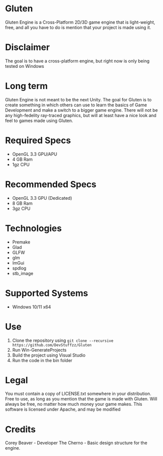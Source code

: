 # Gluten
Gluten Engine is a Cross-Platform 2D/3D game engine that is light-weight, free, and all you have to do is
mention that your project is made using it.

# Disclaimer
The goal is to have a cross-platform engine, but right now is only being tested on Windows

# Long term
Gluten Engine is not meant to be the next Unity. The goal for Gluten is to create something in 
which others can use to learn the basics of Game Development and make a switch to a bigger game engine.
There will not be any high-fedelity ray-traced graphics, but will at least have a nice look and feel
to games made using Gluten.

# Required Specs
 * OpenGL 3.3 GPU/APU
 * 4 GB Ram
 * 1gz CPU

# Recommended Specs
 * OpenGL 3.3 GPU (Dedicated)
 * 8 GB Ram
 * 3gz CPU

# Technologies 
 * Premake
 * Glad
 * GLFW
 * glm
 * ImGui
 * spdlog
 * stb_image

# Supported Systems
 * Windows 10/11 x64

# Use 
1. Clone the repository using ``` git clone --recursive https://github.com/DevStuffzz/Gluten ```
2. Run Win-GenerateProjects
3. Build the project using Visual Studio
4. Run the code in the bin folder

# Legal
You must contain a copy of LICENSE.txt somewhere in your distribution.
Free to use, as long as you mention that the game is made with Gluten.
Will always be free, no matter how much money your game makes.
This software is licensed under Apache, and may be modified

# Credits
Corey Beaver - Developer
The Cherno - Basic design structure for the engine.